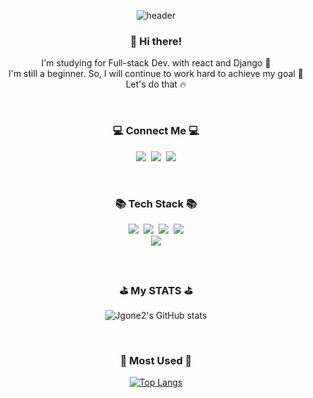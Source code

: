 <div align="center">

![header](https://capsule-render.vercel.app/api?type=slice&color=gradient&height=160&section=header&text=For%20FullStack!&fontAlign=50&fontAlignY=70&fontSize=90&fontColor=D8BFD8)
            
</div>            
            
<h3 align="center">👋 Hi there!</h3>
<p align="center"> I'm studying for Full-stack Dev. with react and Django  🚀<br />
I'm still a beginner. So, I will continue to work hard to achieve my goal 🌈<br />
Let's do that 🔥
</p><br />

<h3 align="center">💻 Connect Me 💻</h3>
<p align="center">
<a href="https://velog.io/@jgone2" target="_blank"><img src="https://img.shields.io/badge/jgoneit.log-20C997?style=flat-square&logo=Vectorlogozone&logoColor=white"/></a>&nbsp
<a href="https://www.instagram.com/jgone2/" target="_blank"><img src="https://img.shields.io/badge/jgone2-E4405F?style=flat-square&logo=Instagram&logoColor=white"/></a>&nbsp
<a href="mailto:jgoneit@gmail.com" target="_blank"><img src="https://img.shields.io/badge/jgoneit@gmail.com-EA4335?style=flat-square&logo=Gmail&logoColor=white"/></a>
</p><br />

<h3 align="center">📚 Tech Stack 📚</h3>
<p align="center">
<img src="https://img.shields.io/badge/HTML-E34F26?style=flat-square&logo=HTML5&logoColor=white"/>&nbsp
<img src="https://img.shields.io/badge/CSS-1572B6?style=flat-square&logo=CSS3&logoColor=white"/>&nbsp
<img src="https://img.shields.io/badge/JavaScript-F7DF1E?style=flat-square&logo=JavaScript&logoColor=white"/>&nbsp
<img src="https://img.shields.io/badge/Python-3776AB?style=flat-square&logo=Python&logoColor=white"/><br />
<img src="https://img.shields.io/badge/Figma-F24E1E?style=flat-square&logo=Figma&logoColor=white"/>
</p><br />

<h3 align="center">⛳️ My STATS ⛳️</h3>
<div align="center">
  
![Jgone2's GitHub stats](https://github-readme-stats.vercel.app/api?username=Jgone2&show_icons=true&theme=tokyonight)
</div><br />

<h3 align="center">📌 Most Used 📌</h3>
<div align="center">
  
[![Top Langs](https://github-readme-stats.vercel.app/api/top-langs/?username=Jgone2&layout=compact)](https://github.com/anuraghazra/github-readme-stats)
</div>
